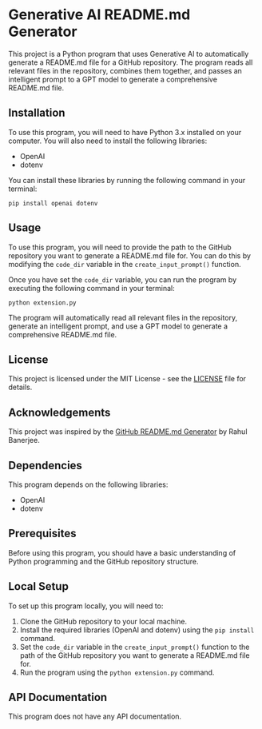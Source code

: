 # Generative AI README.md Generator

This project is a Python program that uses Generative AI to automatically generate a README.md file for a GitHub repository. The program reads all relevant files in the repository, combines them together, and passes an intelligent prompt to a GPT model to generate a comprehensive README.md file.

## Installation

To use this program, you will need to have Python 3.x installed on your computer. You will also need to install the following libraries:

- OpenAI
- dotenv

You can install these libraries by running the following command in your terminal:

```
pip install openai dotenv
```

## Usage

To use this program, you will need to provide the path to the GitHub repository you want to generate a README.md file for. You can do this by modifying the `code_dir` variable in the `create_input_prompt()` function.

Once you have set the `code_dir` variable, you can run the program by executing the following command in your terminal:

```
python extension.py
```

The program will automatically read all relevant files in the repository, generate an intelligent prompt, and use a GPT model to generate a comprehensive README.md file.

## License

This project is licensed under the MIT License - see the [LICENSE](LICENSE) file for details.

## Acknowledgements

This project was inspired by the [GitHub README.md Generator](https://github.com/rahulbanerjee26/github-readme-generator) by Rahul Banerjee.

## Dependencies

This program depends on the following libraries:

- OpenAI
- dotenv

## Prerequisites

Before using this program, you should have a basic understanding of Python programming and the GitHub repository structure.

## Local Setup

To set up this program locally, you will need to:

1. Clone the GitHub repository to your local machine.
2. Install the required libraries (OpenAI and dotenv) using the `pip install` command.
3. Set the `code_dir` variable in the `create_input_prompt()` function to the path of the GitHub repository you want to generate a README.md file for.
4. Run the program using the `python extension.py` command.

## API Documentation

This program does not have any API documentation.
